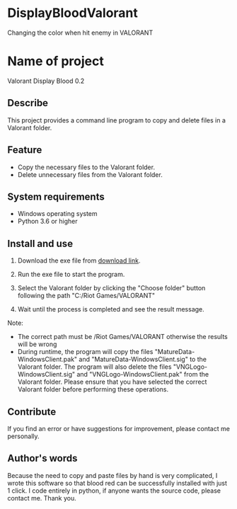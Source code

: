 # DisplayBloodValorant
Changing the color when hit enemy in VALORANT

# Name of project
Valorant Display Blood 0.2

## Describe

This project provides a command line program to copy and delete files in a Valorant folder.

## Feature

- Copy the necessary files to the Valorant folder.
- Delete unnecessary files from the Valorant folder.

## System requirements

- Windows operating system
- Python 3.6 or higher

## Install and use

1. Download the exe file from [download link](link_to_download).
2. Run the exe file to start the program.
3. Select the Valorant folder by clicking the "Choose folder" button following the path "C:/Riot Games/VALORANT"

4. Wait until the process is completed and see the result message.

Note:
- The correct path must be /Riot Games/VALORANT otherwise the results will be wrong
- During runtime, the program will copy the files "MatureData-WindowsClient.pak" and "MatureData-WindowsClient.sig" to the Valorant folder. The program will also delete the files "VNGLogo-WindowsClient.sig" and "VNGLogo-WindowsClient.pak" from the Valorant folder. Please ensure that you have selected the correct Valorant folder before performing these operations.

## Contribute

If you find an error or have suggestions for improvement, please contact me personally.


## Author's words

Because the need to copy and paste files by hand is very complicated, I wrote this software so that blood red can be successfully installed with just 1 click. I code entirely in python, if anyone wants the source code, please contact me. Thank you.
